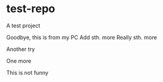# test-repo
A test project

Goodbye, this is from my PC
Add sth. more
Really sth. more

Another try

One more

This is not funny
